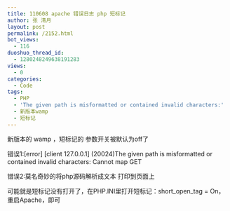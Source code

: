 ```yaml
---
title: 110608 apache 错误日志 php 短标记
author: 张 清月
layout: post
permalink: /2152.html
bot_views:
  - 116
duoshuo_thread_id:
  - 1280248249638191283
views:
  - 0
categories:
  - Code
tags:
  - PHP
  - 'The given path is misformatted or contained invalid characters:'
  - 新版本wamp
  - 短标记
---
```

新版本的 wamp ，短标记的 参数开关被默认为off了 

错误1:\[error] [client 127.0.0.1\] (20024)The given path is misformatted or contained invalid characters: Cannot map GET

错误2:莫名奇妙的将php源码解析成文本 打印到页面上

可能就是短标记没有打开了，在PHP.INI里打开短标记：short\_open\_tag = On，重启Apache，即可